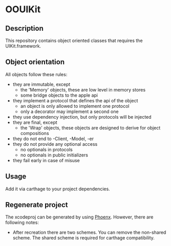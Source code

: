 # OOUIKit

## Description
This repository contains object oriented classes that requires the UIKit.framework.

## Object orientation
All objects follow these rules:
- they are immutable, except 
    - the 'Memory' objects, these are low level in memory stores
    - some bridge objects to the apple api
- they implement a protocol that defines the api of the object
    - an object is only allowed to implement one protocol
    - only a decorator may implement a second one
- they use dependency injection, but only protocols will be injected
- they are final, except
    - the 'Wrap' objects, these objects are designed to derive for object compositions
- they do not end to -Client, -Model, -er
- they do not provide any optional access
    - no optionals in protocols
    - no optionals in public initializers
- they fail early in case of misuse

## Usage
Add it via carthage to your project dependencies.

## Regenerate project
The xcodeproj can be generated by using [Phoenx](https://github.com/jensmeder/Phoenx). 
However, there are following notes:
- After recreation there are two schemes. You can remove the non-shared scheme. The shared scheme is required for carthage compatibility.
